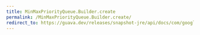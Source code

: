 ```yaml
---
title: MinMaxPriorityQueue.Builder.create
permalink: /MinMaxPriorityQueue.Builder.create/
redirect_to: https://guava.dev/releases/snapshot-jre/api/docs/com/google/common/collect/MinMaxPriorityQueue.Builder.html#create--
---
```

